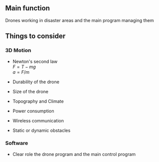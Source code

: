 ## Main function
Drones working in disaster areas and the main program managing them


## Things to consider
### 3D Motion
- Newton's second law\
$F = T - mg$\
$a = F/m$

- Durability of the drone
- Size of the drone
- Topography and Climate
- Power consumption
- Wireless communication
- Static or dynamic obstacles

### Software
- Clear role the drone program and the main control program
